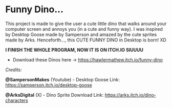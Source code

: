 # Funny Dino...

This project is made to give the user a cute little dino that walks around your computer screen and annoys you (in a cute and funny way). I was inspired by Desktop Goose made by Samperson and amazed by the cute sprites made by Arks. Henceforth..., this CUTE FUNNY DINO in Desktop is born! XD

**I FINISH THE WHOLE PROGRAM, NOW IT IS ON ITCH.IO SIUUUU**
- Download these Dinos here -> https://hawlermathew.itch.io/funny-dino

_Credits:_

**@SampersonMakes** (Youtube) - Desktop Goose Link: https://samperson.itch.io/desktop-goose

**@ArksDigital** (X) - Dino Sprite Download Link: https://arks.itch.io/dino-characters
